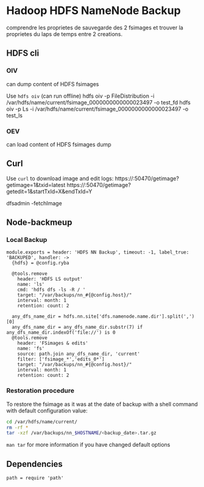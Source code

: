 
# Hadoop HDFS NameNode Backup

comprendre les proprietes de sauvegarde des 2 fsimages et trouver la proprietes du laps de temps entre 2 creations.

## HDFS cli

### OIV

can dump content of HDFS fsimages

Use `hdfs oiv` (can run offline)
hdfs oiv -p FileDistribution -i /var/hdfs/name/current/fsimage_0000000000000023497 -o test_fd
hdfs oiv -p Ls -i /var/hdfs/name/current/fsimage_0000000000000023497 -o test_ls

### OEV

can load content of HDFS fsimages dump

## Curl

Use `curl` to download image and edit logs:
https://<namenode>:50470/getimage?getimage=1&txid=latest
https://<namenode>:50470/getimage?getedit=1&startTxId=X&endTxId=Y

dfsadmin -fetchImage

## Node-backmeup

### Local Backup

    module.exports = header: 'HDFS NN Backup', timeout: -1, label_true: 'BACKUPED', handler: ->
      {hdfs} = @config.ryba

      @tools.remove
        header: 'HDFS LS output'
        name: 'ls'
        cmd: 'hdfs dfs -ls -R / '
        target: "/var/backups/nn_#{@config.host}/"
        interval: month: 1
        retention: count: 2

      any_dfs_name_dir = hdfs.nn.site['dfs.namenode.name.dir'].split(',')[0]
      any_dfs_name_dir = any_dfs_name_dir.substr(7) if any_dfs_name_dir.indexOf('file://') is 0
      @tools.remove
        header: 'FSimages & edits'
        name: 'fs'
        source: path.join any_dfs_name_dir, 'current'
        filter: ['fsimage_*','edits_0*']
        target: "/var/backups/nn_#{@config.host}/"
        interval: month: 1
        retention: count: 2

### Restoration procedure

To restore the fsimage as it was at the date of backup with a shell command
with default configuration value:
```bash
cd /var/hdfs/name/current/
rm -rf *
tar -xzf /var/backups/nn_$HOSTNAME/<backup_date>.tar.gz
```

`man tar` for more information if you have changed default options

## Dependencies

    path = require 'path'
